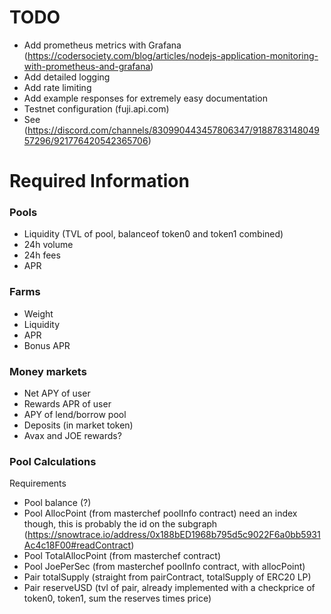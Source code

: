 # TODO

-   Add prometheus metrics with Grafana (https://codersociety.com/blog/articles/nodejs-application-monitoring-with-prometheus-and-grafana)
-   Add detailed logging
-   Add rate limiting
-   Add example responses for extremely easy documentation
-   Testnet configuration (fuji.api.com)
-   See (https://discord.com/channels/830990443457806347/918878314804957296/921776420542365706)

# Required Information

### Pools

-   Liquidity (TVL of pool, balanceof token0 and token1 combined)
-   24h volume
-   24h fees
-   APR

### Farms

-   Weight
-   Liquidity
-   APR
-   Bonus APR

### Money markets

-   Net APY of user
-   Rewards APR of user
-   APY of lend/borrow pool
-   Deposits (in market token)
-   Avax and JOE rewards?

### Pool Calculations

Requirements

-   Pool balance (?)
-   Pool AllocPoint (from masterchef poolInfo contract) need an index though, this is probably the id on the subgraph (https://snowtrace.io/address/0x188bED1968b795d5c9022F6a0bb5931Ac4c18F00#readContract)
-   Pool TotalAllocPoint (from masterchef contract)
-   Pool JoePerSec (from masterchef poolInfo contract, with allocPoint)
-   Pair totalSupply (straight from pairContract, totalSupply of ERC20 LP)
-   Pair reserveUSD (tvl of pair, already implemented with a checkprice of token0, token1, sum the reserves times price)
